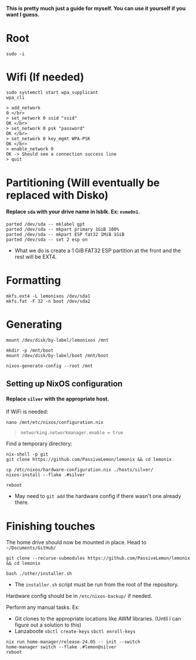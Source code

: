 #### This is pretty much just a guide for myself. You can use it yourself if you want I guess.
# Root
```
sudo -i
```

# Wifi (If needed)
```
sudo systemctl start wpa_supplicant
wpa_cli
```

```
> add_network
0 </br>
> set_network 0 ssid "ssid"
OK </br>
> set_network 0 psk "password"
OK </br>
> set_network 0 key_mgmt WPA-PSK
OK </br>
> enable_network 0
OK -> Should see a connection success line
> quit
```

# Partitioning (Will eventually be replaced with Disko)
#### Replace `sda` with your drive name in lsblk. Ex: `nvme0n1`.
```
parted /dev/sda -- mklabel gpt
parted /dev/sda -- mkpart primary 1GiB 100%
parted /dev/sda -- mkpart ESP fat32 1MiB 1GiB
parted /dev/sda -- set 2 esp on
```
- What we do is create a 1 GiB FAT32 ESP partition at the front and the rest will be EXT4.

# Formatting
```
mkfs.ext4 -L lemonixos /dev/sda1
mkfs.fat -F 32 -n boot /dev/sda2
```

# Generating
```
mount /dev/disk/by-label/lemonixos /mnt

mkdir -p /mnt/boot
mount /dev/disk/by-label/boot /mnt/boot

nixos-generate-config --root /mnt
```

## Setting up NixOS configuration
#### Replace `silver` with the appropriate host.
If WiFi is needed:
```
nano /mnt/etc/nixos/configuration.nix
```
> `networking.networkmanager.enable = true`

Find a temporary directory:
```
nix-shell -p git
git clone https://github.com/PassiveLemon/lemonix && cd lemonix

cp /etc/nixos/hardware-configuration.nix ./hosts/silver/
nixos-install --flake .#silver

reboot
```
-  May need to `git add` the hardware config if there wasn't one already there.

# Finishing touches
The home drive should now be mounted in place. Head to `~/Documents/GitHub/`

```
git clone --recurse-submodules https://github.com/PassiveLemon/lemonix && cd lemonix

bash ./other/installer.sh
```
- The `installer.sh` script must be run from the root of the repository.

Hardware config should be in `/etc/nixos-backup/` if needed.

Perform any manual tasks. Ex:
- Git clones to the appropriate locations like AWM libraries. (Until I can figure out a solution to this)
- Lanzaboote `sbctl create-keys` `sbctl enroll-keys`

```
nix run home-manager/release-24.05 -- init --switch
home-manager switch --flake .#lemon@silver
reboot
```

